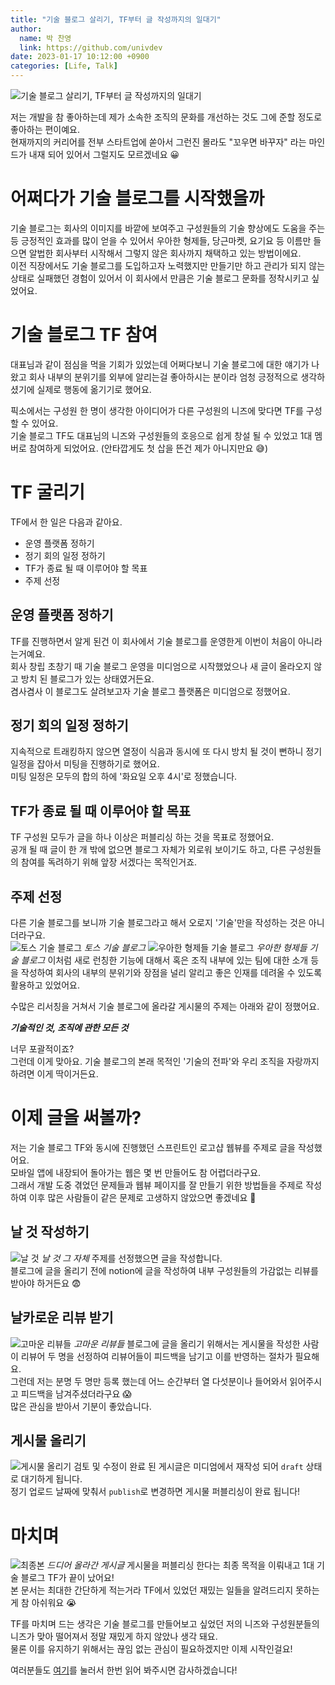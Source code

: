 ```yaml
---
title: "기술 블로그 살리기, TF부터 글 작성까지의 일대기"
author:
  name: 박 찬영
  link: https://github.com/univdev
date: 2023-01-17 10:12:00 +0900
categories: [Life, Talk]
---
```

![기술 블로그 살리기, TF부터 글 작성까지의 일대기](https://raw.githubusercontent.com/univdev/markdown-images/master/20230117110620.png)

저는 개발을 참 좋아하는데 제가 소속한 조직의 문화를 개선하는 것도 그에 준할 정도로 좋아하는 편이예요.  
현재까지의 커리어를 전부 스타트업에 쏟아서 그런진 몰라도 "꼬우면 바꾸자" 라는 마인드가 내재 되어 있어서 그럴지도 모르겠네요 😀

# 어쩌다가 기술 블로그를 시작했을까
기술 블로그는 회사의 이미지를 바깥에 보여주고 구성원들의 기술 향상에도 도움을 주는 등 긍정적인 효과를 많이 얻을 수 있어서 우아한 형제들, 당근마켓, 요기요 등 이름만 들으면 알법한 회사부터 시작해서 그렇지 않은 회사까지 채택하고 있는 방법이에요.  
이전 직장에서도 기술 블로그를 도입하고자 노력했지만 만들기만 하고 관리가 되지 않는 상태로 실패했던 경험이 있어서 이 회사에서 만큼은 기술 블로그 문화를 정착시키고 싶었어요.
# 기술 블로그 TF 참여
대표님과 같이 점심을 먹을 기회가 있었는데 어쩌다보니 기술 블로그에 대한 얘기가 나왔고 회사 내부의 분위기를 외부에 알리는걸 좋아하시는 분이라 엄청 긍정적으로 생각하셨기에 실제로 행동에 옮기기로 했어요.

픽소에서는 구성원 한 명이 생각한 아이디어가 다른 구성원의 니즈에 맞다면 TF를 구성할 수 있어요.  
기술 블로그 TF도 대표님의 니즈와 구성원들의 호응으로 쉽게 창설 될 수 있었고 1대 멤버로 참여하게 되었어요. (안타깝게도 첫 삽을 뜬건 제가 아니지만요 😅)
# TF 굴리기
TF에서 한 일은 다음과 같아요.
- 운영 플랫폼 정하기
- 정기 회의 일정 정하기
- TF가 종료 될 때 이루어야 할 목표
- 주제 선정

## 운영 플랫폼 정하기
TF를 진행하면서 알게 된건 이 회사에서 기술 블로그를 운영한게 이번이 처음이 아니라는거예요.  
회사 창립 초창기 때 기술 블로그 운영을 미디엄으로 시작했었으나 새 글이 올라오지 않고 방치 된 블로그가 있는 상태였거든요.  
겸사겸사 이 블로그도 살려보고자 기술 블로그 플랫폼은 미디엄으로 정했어요.
## 정기 회의 일정 정하기
지속적으로 트래킹하지 않으면 열정이 식음과 동시에 또 다시 방치 될 것이 뻔하니 정기 일정을 잡아서 미팅을 진행하기로 했어요.  
미팅 일정은 모두의 합의 하에 '화요일 오후 4시'로 정했습니다.
## TF가 종료 될 때 이루어야 할 목표
TF 구성원 모두가 글을 하나 이상은 퍼블리싱 하는 것을 목표로 정했어요.  
공개 될 때 글이 한 개 밖에 없으면 블로그 자체가 외로워 보이기도 하고, 다른 구성원들의 참여를 독려하기 위해 앞장 서겠다는 목적인거죠.
## 주제 선정
다른 기술 블로그를 보니까 기술 블로그라고 해서 오로지 '기술'만을 작성하는 것은 아니더라구요.  
![토스 기술 블로그](https://raw.githubusercontent.com/univdev/markdown-images/master/20230117111921.png)
_토스 기술 블로그_
![우아한 형제들 기술 블로그](https://raw.githubusercontent.com/univdev/markdown-images/master/20230117112012.png)
_우아한 형제들 기술 블로그_
이처럼 새로 런칭한 기능에 대해서 혹은 조직 내부에 있는 팀에 대한 소개 등을 작성하여 회사의 내부의 분위기와 장점을 널리 알리고 좋은 인재를 데려올 수 있도록 활용하고 있었어요.

수많은 리서칭을 거쳐서 기술 블로그에 올라갈 게시물의 주제는 아래와 같이 정했어요.

**_기술적인 것, 조직에 관한 모든 것_**

너무 포괄적이죠?  
그런데 이게 맞아요. 기술 블로그의 본래 목적인 '기술의 전파'와 우리 조직을 자랑까지 하려면 이게 딱이거든요.
# 이제 글을 써볼까?
저는 기술 블로그 TF와 동시에 진행했던 스프린트인 로고샵 웹뷰를 주제로 글을 작성했어요.  
모바일 앱에 내장되어 돌아가는 웹은 몇 번 만들어도 참 어렵더라구요.  
그래서 개발 도중 겪었던 문제들과 웹뷰 페이지를 잘 만들기 위한 방법들을 주제로 작성하여 이후 많은 사람들이 같은 문제로 고생하지 않았으면 좋겠네요 🙏
## 날 것 작성하기
![날 것](https://raw.githubusercontent.com/univdev/markdown-images/master/20230117112947.png)
_날 것 그 자체_
주제를 선정했으면 글을 작성합니다.  
블로그에 글을 올리기 전에 notion에 글을 작성하여 내부 구성원들의 가감없는 리뷰를 받아야 하거든요 😨
## 날카로운 리뷰 받기
![고마운 리뷰들](https://raw.githubusercontent.com/univdev/markdown-images/master/20230117113423.png)
_고마운 리뷰들_
블로그에 글을 올리기 위해서는 게시물을 작성한 사람이 리뷰어 두 명을 선정하여 리뷰어들이 피드백을 남기고 이를 반영하는 절차가 필요해요.  
그런데 저는 분명 두 명만 등록 했는데 어느 순간부터 열 다섯분이나 들어와서 읽어주시고 피드백을 남겨주셨더라구요 😱  
많은 관심을 받아서 기분이 좋았습니다.
## 게시물 올리기
![게시물 올리기](https://raw.githubusercontent.com/univdev/markdown-images/master/20230117113652.png)
검토 및 수정이 완료 된 게시글은 미디엄에서 재작성 되어 `draft` 상태로 대기하게 됩니다.  
정기 업로드 날짜에 맞춰서 `publish`로 변경하면 게시물 퍼블리싱이 완료 됩니다!
# 마치며
![최종본](https://raw.githubusercontent.com/univdev/markdown-images/master/20230117113854.png)
_드디어 올라간 게시글_
게시물을 퍼블리싱 한다는 최종 목적을 이뤄내고 1대 기술 블로그 TF가 끝이 났어요!  
본 문서는 최대한 간단하게 적는거라 TF에서 있었던 재밌는 일들을 알려드리지 못하는게 참 아쉬워요 😭

TF를 마치며 드는 생각은 기술 블로그를 만들어보고 싶었던 저의 니즈와 구성원분들의 니즈가 맞아 떨어져서 정말 재밌게 하지 않았나 생각 돼요.  
물론 이를 유지하기 위해서는 끊임 없는 관심이 필요하겠지만 이제 시작인걸요!

여러분들도 [여기][웹뷰 문서]를 눌러서 한번 읽어 봐주시면 감사하겠습니다!

[웹뷰 문서]: https://medium.com/pixo-co/%EA%B5%AC%EB%8F%85%EB%A5%A0%EC%9D%84-%EB%86%92%EC%97%AC%EB%9D%BC-%EC%9B%B9%EB%B7%B0%EB%A5%BC-%EC%9D%B4%EC%9A%A9%ED%95%9C-%EA%B5%AC%EB%8F%85-%ED%99%94%EB%A9%B4-%EA%B0%9C%EB%B0%9C-%EC%9D%BC%EC%A7%80-10ab60427493